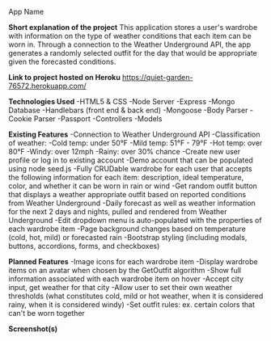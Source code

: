 App Name

**Short explanation of the project**
This application stores a user's wardrobe with information on the type of weather conditions that each item can be worn in. Through a connection to the Weather Underground API, the app generates a randomly selected outfit for the day that would be appropriate given the forecasted conditions.

**Link to project hosted on Heroku**
https://quiet-garden-76572.herokuapp.com/

**Technologies Used**
-HTML5 & CSS
-Node Server
-Express
-Mongo Database
-Handlebars (front end & back end)
-Mongoose
-Body Parser
-Cookie Parser
-Passport
-Controllers
-Models

**Existing Features**
-Connection to Weather Underground API
-Classification of weather:
  -Cold temp: under 50°F
  -Mild temp: 51°F - 79°F
  -Hot temp: over 80°F
  -Windy: over 12mph
  -Rainy: over 30% chance
-Create new user profile or log in to existing account
-Demo account that can be populated using node seed.js
-Fully CRUDable wardrobe for each user that accepts the following information for each item: description, ideal temperature, color, and whether it can be worn in rain or wind
-Get random outfit button that displays a weather appropriate outfit based on reported conditions from Weather Underground
-Daily forecast as well as weather information for the next 2 days and nights, pulled and rendered from Weather Underground
-Edit dropdown menu is auto-populated with the properties of each wardrobe item
-Page background changes based on temperature (cold, hot, mild) or forecasted rain
-Bootstrap styling (including modals, buttons, accordions, forms, and checkboxes)

**Planned Features**
-Image icons for each wardrobe item
-Display wardrobe items on an avatar when chosen by the GetOutfit algorithm
-Show full information associated with each wardrobe item on hover
-Accept city input, get weather for that city
-Allow user to set their own weather thresholds (what constitutes cold, mild or hot weather, when it is considered rainy, when it is considered windy)
-Set outfit rules: ex. certain colors that can't be worn together

**Screenshot(s)**
